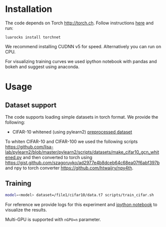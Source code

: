 # Installation

The code depends on Torch http://torch.ch. Follow instructions [here](http://torch.ch/docs/getting-started.html) and run:

```
luarocks install torchnet
```

We recommend installing CUDNN v5 for speed. Alternatively you can run on CPU.

For visualizing training curves we used ipython notebook with pandas and bokeh and suggest using anaconda.

# Usage

## Dataset support

The code supports loading simple datasets in torch format. We provide the following:

* CIFAR-10 whitened (using pylearn2) [preprocessed dataset](https://yadi.sk/d/em4b0FMgrnqxy)

To whiten CIFAR-10 and CIFAR-100 we used the following scripts https://github.com/lisa-lab/pylearn2/blob/master/pylearn2/scripts/datasets/make_cifar10_gcn_whitened.py and then converted to torch using https://gist.github.com/szagoruyko/ad2977e4b8dceb64c68ea07f6abf397b and npy to torch converter https://github.com/htwaijry/npy4th.

## Training

```bash
model=<model> dataset=/file1/cifar10/data.t7 scripts/train_cifar.sh
```
For reference we provide logs for this experiment and [ipython notebook](notebooks/visualize.ipynb) to visualize the results.

Multi-GPU is supported with `nGPU=n` parameter.
